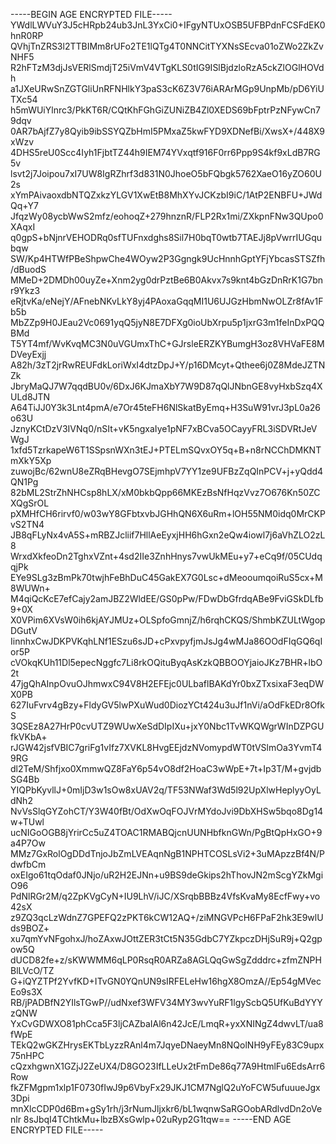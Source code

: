 -----BEGIN AGE ENCRYPTED FILE-----
YWdlLWVuY3J5cHRpb24ub3JnL3YxCi0+IFgyNTUxOSB5UFBPdnFCSFdEK0hnR0RP
QVhjTnZRS3l2TTBIMm8rUFo2TE1lQTg4T0NNCitTYXNsSEcva01oZWo2ZkZvNHF5
R2hFTzM3djJsVERlSmdjT25iVmV4VTgKLS0tIG9ISlBjdzloRzA5ckZlOGlHOVdh
a1JXeURwSnZGTGliUnRFNHlkY3paS3cK6Z3V76iARArMGp9UnpMb/pD6YiUTXc54
h5mWUiYlnrc3/PkKT6R/CQtKhFGhGiZUNiZB4Zl0XEDS69bFptrPzNFywCn79dqv
0AR7bAjfZ7y8Qyib9ibSSYQZbHmI5PMxaZ5kwFYD9XDNefBi/XwsX+/448X9xWzv
4DHS5reU0Scc4Iyh1FjbtTZ44h9IEM74YVxqtf916F0rr6Ppp9S4kf9xLdB7RG5v
lsvt2j7Joipou7xI7UW8IgRZhrf3d831N0JhoeO5bFQbgk5762XaeO16yZO60U2s
xYmPAivaoxdbNTQZxkzYLGV1XwEtB8MhXYvJCKzbI9iC/1AtP2ENBFU+JWdQq+Y7
JfqzWy08ycbWwS2mfz/eohoqZ+279hnznR/FLP2Rx1mi/ZXkpnFNw3QUpo0XAqxI
q0gpS+bNjnrVEHODRq0sfTUFnxdghs8Sil7H0bqT0wtb7TAEJj8pVwrrIUGqubqw
SW/Kp4HTWfPBeShpwChe4WOyw2P3Ggngk9UcHnnhGptYFjYbcasSTSZfh/dBuodS
MMeD+2DMDh00uyZe+Xnm2yg0drPztBe6B0Akvx7s9knt4bGzDnRrK1G7bnr9Ykz3
eRjtvKa/eNejY/AFnebNKvLkY8yj4PAoxaGqqMI1U6UJGzHbmNwOLZr8fAv1Fb5b
MbZZp9H0JEau2Vc0691yqQ5jyN8E7DFXg0ioUbXrpu5p1jxrG3m1feInDxPQQBMd
T5YT4mf/WvKvqMC3N0uVGUmxThC+GJrsleERZKYBumgH3oz8VHVaFE8MDVeyExjj
A82h/3zT2jrRwREUFdkLoriWxI4dtzDpJ+Y/p16DMcyt+Qthee6j0Z8MdeJZTNZk
JbryMaQJ7W7qqdBU0v/6DxJ6KJmaXbY7W9D87qQlJNbnGE8vyHxbSzq4XULd8JTN
A64TiJJ0Y3k3Lnt4pmA/e7Or45teFH6NlSkatByEmq+H3SuW91vrJ3pL0a26o63U
JznyKCtDzV3IVNq0/nSIt+vK5ngxaIye1pNF7xBCva5OCayyFRL3iSDVRtJeVWgJ
1xfd5TzrkapeW6T1SSpsnWXn3tEJ+PTELmSQvxOY5q+B+n8rNCChDMKNTmXkY5Xp
zuwojBc/62wnU8eZRqBHevgO7SEjmhpV7YY1ze9UFBzZqQInPCV+j+yQdd4QN1Pg
82bML2StrZhNHCsp8hLX/xM0bkbQpp66MKEzBsNfHqzVvz7O676Kn50ZCXQgSrOL
pXMHfCH6rirvf0/w03wY8GFbtxvbJGHhQN6X6uRm+lOH55NM0idq0MrCKPvS2TN4
JB8qFLyNx4vA5S+mRBZJcliif7HllAeEyxjHH6hGxn2eQw4iowl7j6aVhZLO2zL8
WrxdXkfeoDn2TghxVZnt+4sd2IIe3ZnhHnys7vwUkMEu+y7+eCq9f/05CUdqqjPk
EYe9SLg3zBmPk70twjhFeBhDuC45GakEX7G0Lsc+dMeooumqoiRuS5cx+M8WUWn+
M4qiQcKcE7efCajy2amJBZ2WldEE/GS0pPw/FDwDbGfrdqABe9FviGSkDLfb9+0X
X0VPim6XVsW0ih6kjAYJMUz+OLSpfoGmnjZ/h6rqhCKQS/ShmbKZULtWgopDGutV
IinnhxCwJDKPVKqhLNf1ESzu6sJD+cPxvpyfjmJsJg4wMJa86OOdFIqGQ6qIor5P
cVOkqKUh11Dl5epecNggfc7Li8rkOQituByqAsKzkQBBOOYjaioJKz7BHR+lbO2t
47jgQhAInpOvuOJhmwxC94V8H2EFEjc0ULbaflBAKdYr0bxZTxsixaF3eqDWX0PB
627IuFvrv4gBzy+FldyGV5lwPXuWud0DiozYCt424u3uJf1nVi/aOdFkEDr8OfkS
3QSEz8A27HrP0cvUTZ9WUwXeSdDIpIXu+jxY0Nbc1TvWKQWgrWInDZPGUfkVKbA+
rJGW42jsfVBIC7griFg1vIfz7XVKL8HvgEEjdzNVomypdWT0tVSlmOa3YvmT49RG
dl2TeM/Shfjxo0XmmwQZ8FaY6p54vO8df2HoaC3wWpE+7t+Ip3T/M+gvjdbSG4Bb
YIQPbKyvllJ+0mIjD3w1sOw8xUAV2q/TF53NWaf3Wd5l92UpXlwHeplyyOyLdNh2
NvVsSlqGYZohCT/Y3W40fBt/OdXwOqFOJVrMYdoJvi9DbXHSw5bqo8Dg14w+TUwl
ucNIGoOGB8jYrirCc5uZ4TOAC1RMABQjcnUUNHbfknGWn/PgBtQpHxGO+9a4P7Ow
MMz7GxRolOgDDdTnjoJbZmLVEAqnNgB1NPHTCOSLsVi2+3uMApzzBf4N/PdwfbCm
oxEIgo61tqOdaf0JNjo/uR2H2EJNn+u9BS9deGkips2hThovJN2mScgYZkMgiO96
PdNlRGr2M/q2ZpKVgCyN+IU9LhV/iJC/XSrqbBBBz4VfsKvaMy8EcfFwy+vo42sX
z9ZQ3qcLzWdnZ7GPEFQ2zPKT6kCW12AQ+/ziMNGVPcH6FPaF2hk3E9wlUds9BOZ+
xu7qmYvNFgohxJ/hoZAxwJOttZER3tCt5N35GdbC7YZkpczDHjSuR9j+Q2gpow5Q
dUCD82fe+z/sKWWMM6qLP0RsqR0ARZa8AGLQqGwSgZdddrc+zfmZNPHBlLVcO/TZ
G+iQYZTPf2YvfKD+ITvGN0YQnUN9sIRFELeHw16hgX8OmzA//Ep54gMVecEo9s3X
RB/jPADBfN2YIlsTGwP//udNxef3WFV34MY3wvYuRF1lgyScbQ5UfKuBdYYYzQNW
YxCvGDWXO81phCca5F3ljCAZbaIAl6n42JcE/LmqR+yxXNINgZ4dwvLT/ua8fWpE
TEkQ2wGKZHrysEKTbLyzzRAnl4m7JqyeDNaeyMn8NQolNH9yFEy83C9upx75nHPC
cQzxhgwnX1GZjJ2ZeUX4/D8GO23IfLLeUx2tFmDe86q77A9HtmlFu6EdsArr6Row
fkZFMgpm1xlp1F0730fIwJ9p6VbyFx29JKJ1CM7NglQ2uYoFCW5ufuuueJgx3Dpi
mnXlcCDP0d6Bm+gSy1rh/j3rNumJljxkr6/bL1wqnwSaRGOobARdlvdDn2oVenlr
8sJbqI4TChtkMu+lbzBXsGwlp+02uRyp2G1tqw==
-----END AGE ENCRYPTED FILE-----
